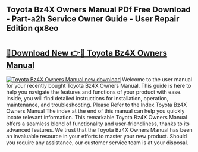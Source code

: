 ## Toyota Bz4X Owners Manual PDf Free Download - Part-a2h Service Owner Guide - User Repair Edition qx8eo

# <h2><a href="http://cf26917.oget.top/?id=Toyota+Bz4X+Owners+Manual">🔗Download New 👉🔴 Toyota Bz4X Owners Manual</a></h2>

[![Toyota Bz4X Owners Manual new download](https://i.imgur.com/5g1atiW.png)](http://cf26917.oget.top/?id=Toyota+Bz4X+Owners+Manual)
Welcome to the user manual for your recently bought Toyota Bz4X Owners Manual. This guide is here to help you navigate the features and functions of your product with ease. Inside, you will find detailed instructions for installation, operation, maintenance, and troubleshooting. Please Refer to the Index Toyota Bz4X Owners Manual The index at the end of this manual can help you quickly locate relevant information. This remarkable Toyota Bz4X Owners Manual offers a seamless blend of functionality and user-friendliness, thanks to its advanced features. We trust that the Toyota Bz4X Owners Manual has been an invaluable resource in your efforts to master your new product. Should you require any assistance, our customer service team is at your disposal.
